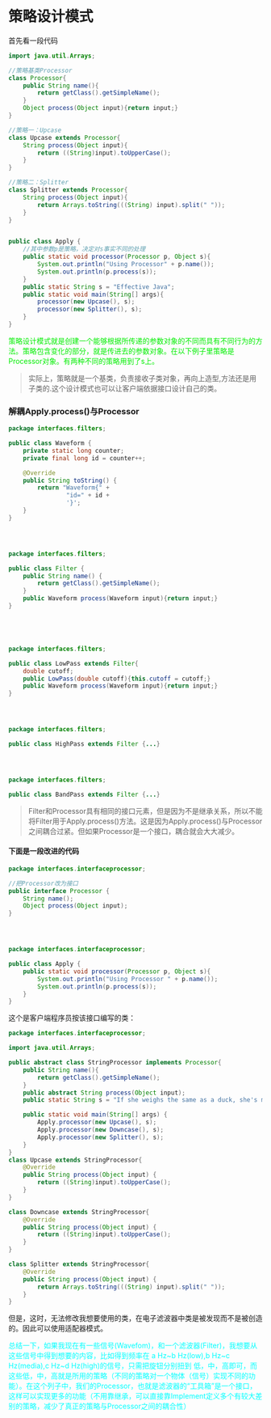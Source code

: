# 策略设计模式

首先看一段代码

```java
import java.util.Arrays;

//策略基类Processor
class Processor{
    public String name(){
        return getClass().getSimpleName();
    }
    Object process(Object input){return input;}
}

//策略一：Upcase
class Upcase extends Processor{
    String process(Object input){
        return ((String)input).toUpperCase();
    }
}

//策略二：Splitter
class Splitter extends Processor{
    String process(Object input){
        return Arrays.toString(((String) input).split(" "));
    }
}


public class Apply {
    //其中参数p是策略，决定对s事实不同的处理
    public static void processor(Processor p, Object s){
        System.out.println("Using Processor" + p.name());
        System.out.println(p.process(s));
    }
    public static String s = "Effective Java";
    public static void main(String[] args){
        processor(new Upcase(), s);
        processor(new Splitter(), s);
    }
}

```
<font color=gree>策略设计模式就是创建一个能够根据所传递的参数对象的不同而具有不同行为的方法。策略包含变化的部分，就是传进去的参数对象。在以下例子里策略是Processor对象。有两种不同的策略用到了s上。</font>

>实际上，策略就是一个基类，负责接收子类对象，再向上造型,方法还是用子类的.这个设计模式也可以让客户端依据接口设计自己的类。


### 解耦Apply.process()与Processor
```java
package interfaces.filters;

public class Waveform {
    private static long counter;
    private final long id = counter++;

    @Override
    public String toString() {
        return "Waveform{" +
                "id=" + id +
                '}';
    }
}




package interfaces.filters;

public class Filter {
    public String name() {
        return getClass().getSimpleName();
    }
    public Waveform process(Waveform input){return input;}
}





package interfaces.filters;

public class LowPass extends Filter{
    double cutoff;
    public LowPass(double cutoff){this.cutoff = cutoff;}
    public Waveform process(Waveform input){return input;}
}




package interfaces.filters;

public class HighPass extends Filter {...}




package interfaces.filters;

public class BandPass extends Filter {...}
```

>Filter和Processor具有相同的接口元素，但是因为不是继承关系，所以不能将Filter用于Apply.process()方法。这是因为Apply.process()与Processor之间耦合过紧。但如果Processor是一个接口，耦合就会大大减少。

#### 下面是一段改进的代码
```java
package interfaces.interfaceprocessor;

//把Processor改为接口
public interface Processor {
    String name();
    Object process(Object input);
}




package interfaces.interfaceprocessor;

public class Apply {
    public static void processor(Processor p, Object s){
        System.out.println("Using Processor " + p.name());
        System.out.println(p.process(s));
    }
}

```

这个是客户端程序员按该接口编写的类：

```java
package interfaces.interfaceprocessor;

import java.util.Arrays;

public abstract class StringProcessor implements Processor{
    public String name(){
        return getClass().getSimpleName();
    }
    public abstract String process(Object input);
    public static String s = "If she weighs the same as a duck, she's made of wood";

    public static void main(String[] args) {
        Apply.processor(new Upcase(), s);
        Apply.processor(new Downcase(), s);
        Apply.processor(new Splitter(), s);
    }
}
class Upcase extends StringProcessor{
    @Override
    public String process(Object input) {
        return ((String)input).toUpperCase();
    }
}

class Downcase extends StringProcessor{
    @Override
    public String process(Object input) {
        return ((String)input).toUpperCase();
    }
}

class Splitter extends StringProcessor{
    @Override
    public String process(Object input) {
        return Arrays.toString(((String) input).split(" "));
    }
}

```
但是，这时，无法修改我想要使用的类，在电子滤波器中类是被发现而不是被创造的。因此可以使用适配器模式。

<font color = 	#00FFFF>总结一下，如果我现在有一些信号(Wavefom)，和一个滤波器(Filter)，我想要从这些信号中得到想要的内容，比如得到频率在 a Hz~b Hz(low),b Hz~c Hz(media),c Hz~d Hz(high)的信号，只需把旋钮分别扭到 低，中，高即可，而这些低，中，高就是所用的策略（不同的策略对一个物体（信号）实现不同的功能）。在这个列子中，我们的Processor，也就是滤波器的“工具箱”是一个接口，这样可以实现更多的功能（不用靠继承，可以直接靠Implement定义多个有较大差别的策略，减少了真正的策略与Processor之间的耦合性）</font>
